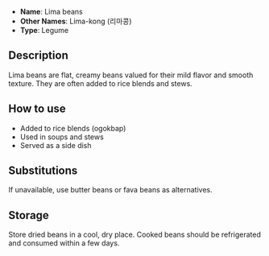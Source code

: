 - **Name**: Lima beans
- **Other Names**: Lima-kong (리마콩)
- **Type**: Legume

## Description

Lima beans are flat, creamy beans valued for their mild flavor and smooth texture. They are often added to rice blends and stews.

## How to use

- Added to rice blends (ogokbap)
- Used in soups and stews
- Served as a side dish

## Substitutions

If unavailable, use butter beans or fava beans as alternatives.

## Storage

Store dried beans in a cool, dry place. Cooked beans should be refrigerated and consumed within a few days. 